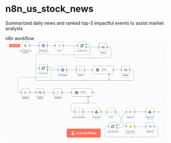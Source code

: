 # n8n_us_stock_news
Summarized daily news and ranked top-5 impactful events to assist market analysts

n8n workflow
![image](https://github.com/sayoko76/n8n_us_stock_news/blob/main/n8n_workflow.png)

